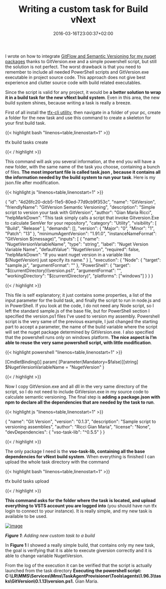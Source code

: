 ﻿---
title: "Writing a custom task for Build vNext"
description: ""
date: 2016-03-16T23:00:37+02:00
draft: false
tags: [build,vNext]
categories: [Team Foundation Server]
---
I wrote on how to integrate [GitFlow and Semantic Versioning for my nuget packages](http://www.codewrecks.com/blog/index.php/2015/10/17/integrating-gitversion-and-gitflow-in-your-vnext-build/) thanks to GitVersion.exe and a simple powershell script, but still the solution is not perfect. The worst drawback is that you need to remember to include all needed PowerShell scripts and GitVersion.exe executable in project source code. This approach does not give best experience and clutter source code with build related executables.

Since the script is valid for any project, it would be  **a better solution to wrap it in a build task for the new vNext build system**. Even in this area, the new build system shines, because writing a task is really a breeze.

First of all install the [tfx-cli utility](http://www.codewrecks.com/blog/index.php/tag/tfx-cli/), then navigate in a folder of your pc, create a folder for the new task and use this command to create a skeleton for your first build task.

{{< highlight bash "linenos=table,linenostart=1" >}}


tfx build tasks create

{{< / highlight >}}

This command will ask you several information, at the end you will have a new folder, with the same name of the task you choose, containing a bunch of files.  **The most important file is called task.json , because it contains all the information needed by the build system to run your task**. Here is my json.file after modification.

{{< highlight js "linenos=table,linenostart=1" >}}


{
  "id": "4d26fc20-dcb5-11e5-80ed-77d9cb9f353c",
  "name": "GitVersion",
  "friendlyName": "GitVersion Semantic Versioning",
  "description": "Simple script to version your task with GitVersion",
  "author": "Gian Maria Ricci",
  "helpMarkDown": "This task simply calls a script that invoke Gitversion.Exe to calculate SemVer for your repository",
  "category": "Utility",
  "visibility": [
    "Build",
    "Release"
 ],
  "demands": [],
  "version": {
    "Major": "0",
    "Minor": "1",
    "Patch": "13"
  },
  "minimumAgentVersion": "1.91.0",
  "instanceNameFormat": "GitVersion $(message)",
  "inputs": [
    {
      "name": "NugetVersionVariableName",
       "type": "string",
       "label": "Nuget Version Variable Name",
       "defaultValue": "NugetVersion",
       "required": false,
       "helpMarkDown": "If you want nuget version in a variable like $(NugetVersion) just specify its name."
    }
 ],
  "execution": {
    "Node": {
      "target": "sample.js",
      "argumentFormat": ""
    },
    "PowerShell": {
      "target": "$(currentDirectory)\\version.ps1",
      "argumentFormat": "",
      "workingDirectory": "$(currentDirectory)",
      "platforms": ["windows"]
    }
  }
}

{{< / highlight >}}

This file is self explanatory; it just contains some properties, a list of the input parameter for the build task, and finally the script to run in node.js and in PowerShell. If you look at the code, I do not need any Node script, so I left the standard sample.js of the base file, but for PowerShell section I specified the version.ps1 files I’ve used to version my assembly. Powershell script is the very same of the previous example, I just changed the starting part to accept a parameter, the name of the build variable where the script will set the nuget package determined by GitVersion.exe. I also specified that the powershell runs only on windows platform.  **The nice aspect is I’m able to reuse the very same powershell script, with little modification**.

{{< highlight powershell "linenos=table,linenostart=1" >}}


[CmdletBinding()]
param(
    [Parameter(Mandatory=$false)][string] $NugetVersionVariableName = "NugetVersion"
)

{{< / highlight >}}

Now I copy GitVersion.exe and all dll in the very same directory of the script, so I do not need to include GitVersion.exe in my source code to calculate semantic versioning. The final step is **adding a package.json with npm to declare all the dependencies that are needed by the task to run**.

{{< highlight js "linenos=table,linenostart=1" >}}


{
  "name": "Git Version",
  "version": "0.1.3",
  "description": "Sample script to versioning assemblies",
  "author": "Ricci Gian Maria",
  "license": "None",
  "devDependencies": {
    "vso-task-lib": "^0.5.5"
  }
}

{{< / highlight >}}

The only package I need is the  **vso-task-lib, containing all the base dependencies for vNext build system**. When everything is finished I can upload the whole task directory with the command

{{< highlight bash "linenos=table,linenostart=1" >}}


tfx build tasks upload 

{{< / highlight >}}

 **This command asks for the folder where the task is located, and upload everything to VSTS account you are logged into** (you should have run tfx login to connect to your instance). It is really simple, and my new task is available to be used.

[![image](https://www.codewrecks.com/blog/wp-content/uploads/2016/03/image_thumb.png "image")](https://www.codewrecks.com/blog/wp-content/uploads/2016/03/image.png)

 ***Figure 1***: *Adding new custom task to a build*

In  **Figure 1** I showed a really simple build, that contains only my new task, the goal is verifying that it is able to execute giversion correctly and it is able to change variable NugetVersion.

From the log of the execution it can be verified that the script is actually launched from the task directory  **Executing the powershell script: C:\LR\MMS\Services\Mms\TaskAgentProvisioner\Tools\agents\1.96.3\tasks\GitVersion\0.1.13\version.ps1.** Gian Maria.
